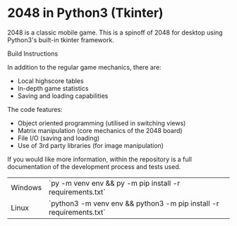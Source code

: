 # 2048 in Python3 (Tkinter)

2048 is a classic mobile game. This is a spinoff of 2048 for desktop using Python3's built-in tkinter framework.

Build Instructions
<table>
    <tr>
        <td>Windows</td>
        <td>`py -m venv env && py -m pip install -r requirements.txt`</td>
    </tr>
    <tr>
        <td>Linux</td>
        <td>`python3 -m venv env && python3 -m pip install -r requirements.txt`</td>
    </tr>

In addition to the regular game mechanics, there are:
* Local highscore tables
* In-depth game statistics
* Saving and loading capabilities

The code features:
* Object oriented programming (utilised in switching views)
* Matrix manipulation (core mechanics of the 2048 board)
* File I/O (saving and loading)
* Use of 3rd party libraries (for image manipulation)

If you would like more information, within the repository is a full documentation of the development process and tests used.
